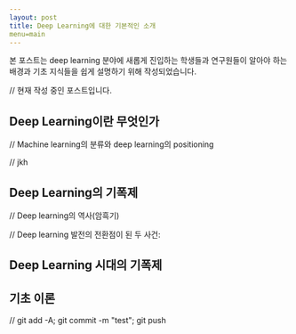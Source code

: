 ```yaml
---
layout: post
title: Deep Learning에 대한 기본적인 소개
menu=main
---
```


본 포스트는 deep learning 분야에 새롭게 진입하는 학생들과 연구원들이 알아야 하는 배경과 기초 지식들을 쉽게 설명하기 위해 작성되었습니다.

// 현재 작성 중인 포스트입니다.

## Deep Learning이란 무엇인가

// Machine learning의 분류와 deep learning의 positioning

// jkh

## Deep Learning의 기폭제

// Deep learning의 역사(암흑기)

// Deep learning 발전의 전환점이 된 두 사건:

## Deep Learning 시대의 기폭제

## 기초 이론



// git add -A; git commit -m "test"; git push
